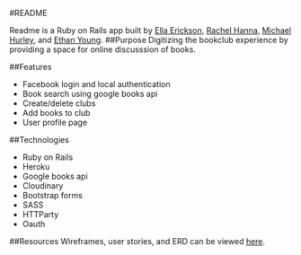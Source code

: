#README

Readme is a Ruby on Rails app built by [Ella Erickson](https://github.com/ellazee), [Rachel Hanna](https://github.com/Nepios), [Michael Hurley](https://github.com/michaelscotthurley), and [Ethan Young](https://github.com/younge2).
##Purpose
Digitizing the bookclub experience by providing a space for online discusssion of books.

##Features
* Facebook login and local authentication
* Book search using google books api
* Create/delete clubs
* Add books to club
* User profile page

##Technologies
* Ruby on Rails
* Heroku
* Google books api
* Cloudinary
* Bootstrap forms
* SASS
* HTTParty
* Oauth
 
##Resources
Wireframes, user stories, and ERD can be viewed [here](https://drive.google.com/folderview?id=0ByqpW8b0agwFOFZ1VTBlZHNIMzg&usp=sharing).
